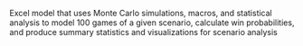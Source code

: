 Excel model that uses Monte Carlo simulations, macros, and statistical analysis to model 100 games of a given scenario, calculate win probabilities, and produce summary statistics and visualizations for scenario analysis
